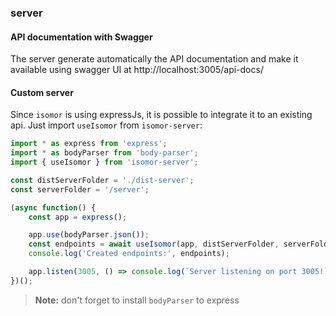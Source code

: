 ### server

#### API documentation with Swagger

The server generate automatically the API documentation and make it available using swagger UI at http://localhost:3005/api-docs/

#### Custom server

Since `isomor` is using expressJs, it is possible to integrate it to an existing api. Just import `useIsomor` from `isomor-server`:

```typescript
import * as express from 'express';
import * as bodyParser from 'body-parser';
import { useIsomor } from 'isomor-server';

const distServerFolder = './dist-server';
const serverFolder = '/server';

(async function() {
    const app = express();

    app.use(bodyParser.json());
    const endpoints = await useIsomor(app, distServerFolder, serverFolder);
    console.log('Created endpoints:', endpoints);

    app.listen(3005, () => console.log(`Server listening on port 3005!`));
})();
```

> **Note:** don't forget to install `bodyParser` to express
